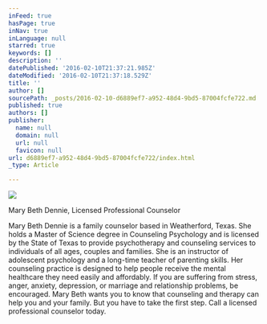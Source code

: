 ```yaml
---
inFeed: true
hasPage: true
inNav: true
inLanguage: null
starred: true
keywords: []
description: ''
datePublished: '2016-02-10T21:37:21.985Z'
dateModified: '2016-02-10T21:37:18.529Z'
title: ''
author: []
sourcePath: _posts/2016-02-10-d6889ef7-a952-48d4-9bd5-87004fcfe722.md
published: true
authors: []
publisher:
  name: null
  domain: null
  url: null
  favicon: null
url: d6889ef7-a952-48d4-9bd5-87004fcfe722/index.html
_type: Article

---
```

![](https://the-grid-user-content.s3-us-west-2.amazonaws.com/091a3efb-e386-4a4c-9662-304bd9afbdc8.jpg)

Mary Beth Dennie, Licensed Professional Counselor

Mary Beth Dennie is a family counselor based in Weatherford, Texas. She holds a Master of Science degree in Counseling Psychology and is licensed by the State of Texas to provide psychotherapy and counseling services to individuals of all ages, couples and families. 
She is an instructor of adolescent psychology and a long-time teacher of parenting skills. Her counseling practice is designed to help people receive the mental healthcare they need easily and affordably. 
If you are suffering from stress, anger, anxiety, depression, or marriage and relationship problems, be encouraged. Mary Beth wants you to know that counseling and therapy can help you and your family. But you have to take the first step. Call a licensed professional counselor today.